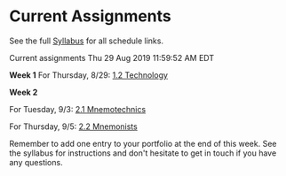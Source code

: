 # Current Assignments

See the full [Syllabus](syllabus) for all schedule links.

Current assignments 
Thu 29 Aug 2019 11:59:52 AM EDT

**Week 1**
For Thursday, 8/29: [1.2 Technology](classes/1_2_technology)

**Week 2**

For Tuesday, 9/3: [2.1 Mnemotechnics](classes/2_1)

For Thursday, 9/5: [2.2 Mnemonists](classes/2_2)

Remember to add one entry to your portfolio at the end of this week. See the syllabus for instructions and don't hesitate to get in touch if you have any questions.
